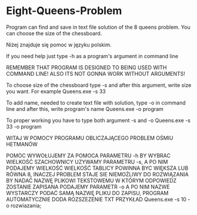 # Eight-Queens-Problem
Program can find and save in text file solution of the 8 queens problem. You can choose the size of the chessboard.

Niżej znajduje się pomoc w języku polskim.

If you need help just type -h as a program's argument in command line

REMEMBER THAT PROGRAM IS DESIGNED TO BEING USED WITH COMMAND LINE! ALSO ITS NOT GONNA WORK WITHOUT ARGUMENTS!

To choose size of the chessboard type -s and after this argument, write size you want. For example
  Queens.exe -s 33
  
To add name, needed to create text file with solution, type -o in command line and after this, write program's name
  Queens.exe -o program
  
To proper working you have to type both argument -s and -o
  Queens.exe -s 33 -o program
  
  
WITAJ W POMOCY PROGRAMU OBLICZAJĄCEGO PROBLEM OŚMIU HETMANÓW

POMOC WYWOŁUJEMY ZA POMOCA PARAMETRU -h
BY WYBRAC WIELKOŚĆ SZACHOWNICY UZYWAMY PARAMETRU -s,  A PO NIM PODAJEMY WIELKOŚĆ
WIELKOŚĆ TABLICY POWINNA BYC WIĘKSZA LUB RÓWNA 8, INACZEJ PROBLEM STAJE SIE NIEMOŻLIWY DO ROZWIĄZANIA
BY NADAĆ NAZWĘ PLIKOWI TEKSTOWEMU W KTÓRYM ODPOWIEDZ ZOSTANIE ZAPISANA PODAJEMY PARAMETR -o A PO NIM NAZWE
WYSTARCZY PODAĆ SAMĄ NAZWĘ PLIKU DO ZAPISU, PROGRAM AUTOMATYCZNIE DODA ROZSZEZENIE TXT
PRZYKŁAD Queens.exe -s 10 -o rozwiazania;
  
